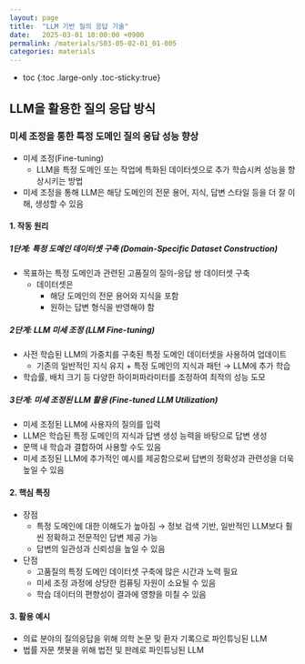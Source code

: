 ```yaml
---
layout: page
title:  "LLM 기반 질의 응답 기술"
date:   2025-03-01 10:00:00 +0900
permalink: /materials/S03-05-02-01_01-005
categories: materials
---
```

* toc
{:toc .large-only .toc-sticky:true}

## LLM을 활용한 질의 응답 방식
### 미세 조정을 통한 특정 도메인 질의 응답 성능 향상
- 미세 조정(Fine-tuning)
    - LLM을 특정 도메인 또는 작업에 특화된 데이터셋으로 추가 학습시켜 성능을 향상시키는 방법
- 미세 조정을 통해 LLM은 해당 도메인의 전문 용어, 지식, 답변 스타일 등을 더 잘 이해, 생성할 수 있음

#### 1. 작동 원리
##### 1단계: 특정 도메인 데이터셋 구축 (Domain-Specific Dataset Construction)
- 목표하는 특정 도메인과 관련된 고품질의 질의-응답 쌍 데이터셋 구축
    - 데이터셋은
        - 해당 도메인의 전문 용어와 지식을 포함
        - 원하는 답변 형식을 반영해야 함

##### 2단계: LLM 미세 조정 (LLM Fine-tuning)
- 사전 학습된 LLM의 가중치를 구축된 특정 도메인 데이터셋을 사용하여 업데이트
    - 기존의 일반적인 지식 유지 + 특정 도메인의 지식과 패턴 → LLM에 추가 학습
- 학습률, 배치 크기 등 다양한 하이퍼파라미터를 조정하여 최적의 성능 도모

##### 3단계: 미세 조정된 LLM 활용 (Fine-tuned LLM Utilization)
- 미세 조정된 LLM에 사용자의 질의를 입력
- LLM은 학습된 특정 도메인의 지식과 답변 생성 능력을 바탕으로 답변 생성
- 문맥 내 학습과 결합하여 사용할 수도 있음
- 미세 조정된 LLM에 추가적인 예시를 제공함으로써 답변의 정확성과 관련성을 더욱 높일 수 있음

#### 2. 핵심 특징
- 장점
    - 특정 도메인에 대한 이해도가 높아짐 → 정보 검색 기반, 일반적인 LLM보다 훨씬 정확하고 전문적인 답변 제공 가능
    - 답변의 일관성과 신뢰성을 높일 수 있음
- 단점
    - 고품질의 특정 도메인 데이터셋 구축에 많은 시간과 노력 필요
    - 미세 조정 과정에 상당한 컴퓨팅 자원이 소요될 수 있음
    - 학습 데이터의 편향성이 결과에 영향을 미칠 수 있음

#### 3. 활용 예시
- 의료 분야의 질의응답을 위해 의학 논문 및 환자 기록으로 파인튜닝된 LLM
- 법률 자문 챗봇을 위해 법전 및 판례로 파인튜닝된 LLM